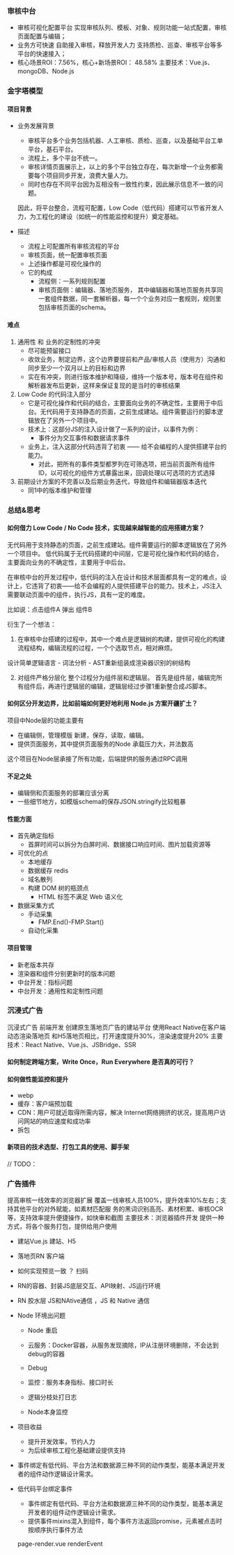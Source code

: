 ### 审核中台
+ 审核可视化配置平台 实现审核队列、模板、对象、规则功能一站式配置，审核页面配置与编辑；
+ 业务方可快速 自助接入审核，释放开发人力 支持质检、巡查、审核平台等多平台的快速接入；
+ 核心场景ROI：7.56%，核心+新场景ROI： 48.58% 主要技术：Vue.js、mongoDB、Node.js

### 金字塔模型

#### 项目背景
+ 业务发展背景
    + 审核平台多个业务包括机器、人工审核、质检、巡查，以及基础平台工单平台，基石平台。
    + 流程上，多个平台不统一。
    + 审核详情页面展示上，以上的多个平台独立存在，每次新增一个业务都需要每个项目同步开发，浪费大量人力。
    + 同时也存在不同平台因为互相没有一致性约束，因此展示信息不一致的问题。

    因此，将平台整合，流程可配置，Low Code（低代码）搭建可以节省开发人力，为工程化的建设（如统一的性能监控和提升）奠定基础。
+ 描述
    + 流程上可配置所有审核流程的平台
    + 审核页面，统一配置审核页面
    + 上述操作都是可视化操作的
    + 它的构成
        + 流程侧：一系列规则配置
        + 审核页面侧：编辑器、落地页服务， 其中编辑器和落地页服务共享同一套组件数据，同一套解析器，每一个个业务对应一套规则，规则里包括审核页面的schema。
#### 难点
1. 通用性 和 业务的定制性的冲突
    + 尽可能预留接口
    + 收敛业务，制定边界，这个边界要提前和产品/审核人员（使用方）沟通和同步至少一个双月以上的目标和边界
    + 实在有冲突，则进行版本维护和降级，维持一个版本号，版本号在组件和解析器发布后更新，这样来保证复现的是当时的审核结果
2. Low Code 的代码注入部分
    + 它是可视化操作和代码的结合，主要面向业务的不确定性，主要用于中后台。无代码用于支持静态的页面，之前生成建站。组件需要运行的脚本逻辑放在了另外一个项目中。
    + 技术上：这部分JS的注入设计做了一系列的设计，以事件为例：
        + 事件分为交互事件和数据请求事件
    + 业务上，注入这部分代码违背了初衷 —— 给不会编程的人提供搭建平台的能力。
        + 对此，把所有的事件类型都罗列在可筛选项，把当前页面所有组件ID，以可视化的组件方式暴露出来，回调处理以可选项的方式选择
3. 前期设计方案的不完善以及后期业务迭代，导致组件和编辑器版本迭代
    + 同1中的版本维护和管理



### 总结&思考
#### 如何借力 Low Code / No Code 技术，实现越来越智能的应用搭建方案？
无代码用于支持静态的页面，之前生成建站。组件需要运行的脚本逻辑放在了另外一个项目中。
低代码属于无代码搭建的中间层，它是可视化操作和代码的结合，主要面向业务的不确定性，主要用于中后台。

在审核中台的开发过程中，低代码的注入在设计和技术层面都具有一定的难点，设计上，它违背了初衷——给不会编程的人提供搭建平台的能力。技术上，JS注入需要联动页面中的组件，执行JS，具有一定的难度。

比如说：点击组件A 弹出 组件B

衍生了一个想法：

1. 在审核中台搭建的过程中，其中一个难点是逻辑树的构建，提供可视化的构建流程结构，编辑流程的过程，一个个选取节点，相对麻烦。

设计简单逻辑语言 - 词法分析 - AST重新组装成渲染器识别的树结构

2. 对组件严格分层化
整个过程分为组件层和逻辑层。
首先是组件层，编辑完所有组件后，再进行逻辑层的编辑，逻辑层经过步骤1重新整合成JS脚本。


#### 如何区分开发边界，比如前端如何更好地利用 Node.js 方案开疆扩土？
项目中Node层的功能主要有
+ 在编辑侧，管理模版 新建，保存，读取，编辑。
+ 提供页面服务，其中提供页面服务的Node 承载压力大，并法数高

这个项目在Node层承接了所有功能，后端提供的服务通过RPC调用

#### 不足之处
+ 编辑侧和页面服务的部署应该分离
+ 一些细节地方，如模版schema的保存JSON.stringify比较粗暴

#### 性能方面
+ 首先确定指标
    + 首屏时间可以拆分为白屏时间、数据接口响应时间、图片加载资源等
+ 可优化的点
    + 本地缓存
    + 数据缓存 redis
    + 域名散列
    + 构建 DOM 树的瓶颈点
        +  HTML 标签不满足 Web 语义化
+ 数据采集方式
    + 手动采集
        + FMP.End()-FMP.Start()
    + 自动化采集

#### 项目管理
+ 新老版本共存
+ 渲染器和组件分别更新时的版本问题
+ 中台开发：指标问题
+ 中台开发：通用性和定制性问题


### 沉浸式广告
沉浸式广告 前端开发 创建原生落地页广告的建站平台 使用React Native在客户端动态渲染落地页 和H5落地页相比，打开速度提升30%，渲染速度提升20% 主要技术：React Native、Vue.js、JSBridge、SSR
#### 如何制定跨端方案，Write Once，Run Everywhere 是否真的可行？

#### 如何做性能监控和提升
+ webp
+ 缓存：客户端预加载
+ CDN：用户可就近取得所需内容，解决 Internet网络拥挤的状况，提高用户访问网站的响应速度和成功率
+ 拆包

#### 新项目的技术选型、打包工具的使用、脚手架
// TODO：

### 广告插件
提高审核一线效率的浏览器扩展 覆盖一线审核人员100%，提升效率10%左右；支持其他平台的对外赋能，如素材匹配服 务的黑词识别高亮、素材积累、审核OCR等，支持效率提升便捷操作，如快审和截图 主要技术：浏览器插件开发
提供一种方式，将各个服务打包，提供给用户使用



+ 建站Vue.js 建站、H5
+ 落地页RN  客户端
+ 如何实现预览一致 ？ 扫码
+ RN的容器、封装JS底层交互、API映射、JS运行环境

+ RN 胶水层 JS和NAtive通信 ，JS 和 Native 通信


+ Node 环境出问题
    + Node 重启
    + 云服务：Docker容器，从服务发现摘除，IP从注册环境删除，不会达到debug的容器
    + Debug

    + 监控：服务本身指标、接口时长
    + 逻辑分枝处打日志
    + Node本身监控

+ 项目收益
    + 提升开发效率，节约人力
    + 为后续审核工程化基础建设提供支持


+ 事件绑定有低代码、平台方法和数据源三种不同的动作类型，能基本满足开发者的组件动作逻辑设计需求。



+ 低代码平台绑定事件
    + 事件绑定有低代码、平台方法和数据源三种不同的动作类型，能基本满足开发者的组件动作逻辑设计需求。
    + 提供事件mixins混入到组件，每个事件方法返回promise，元素被点击时按顺序执行事件方法


    page-render.vue  renderEvent